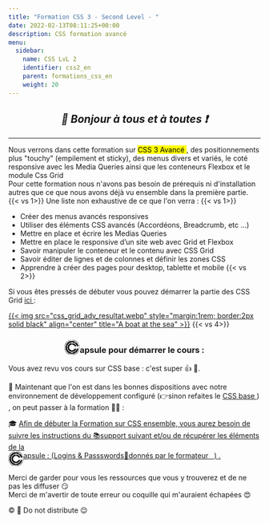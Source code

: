 ```yaml
---
title: "Formation CSS 3 - Second Level - "
date: 2022-02-13T08:11:25+00:00
description: CSS formation avancé
menu:
  sidebar:
    name: CSS LvL 2
    identifier: css2_en
    parent: formations_css_en
    weight: 20
---
```


## _<center>:loudspeaker: Bonjour à tous et à toutes :heavy_exclamation_mark:</center>_

---
<div class="d-sm-block  alert alert-info text-center" role="alert"> 
<i class="fas fa-info-circle " style="color: blue;"></i> Nous verrons dans cette formation sur <mark> CSS 3 Avancé </mark>, des positionnements plus "touchy" (empilement et sticky), des menus divers et variés, le coté responsive avec les Media Queries ainsi que les conteneurs Flexbox et le module Css Grid <br/>
</div>
Pour cette formation nous n'avons pas besoin de prérequis ni d'installation autres que ce que nous avons déjà vu ensemble dans la première partie. 
{{< vs 1>}}
Une liste non exhaustive de ce que l'on verra : 
{{< vs 1>}}

- Créer des menus avancés responsives
- Utiliser des éléments CSS avancés (Accordéons, Breadcrumb, etc ...)
- Mettre en place et écrire les Medias Queries
- Mettre en place le responsive d’un site web avec Grid et Flexbox
- Savoir manipuler le conteneur et le contenu avec CSS Grid
- Savoir éditer de lignes et de colonnes et définir les zones CSS
- Apprendre à créer des pages pour desktop, tablette et mobile
{{< vs 2>}}

Si vous êtes pressés de débuter vous pouvez démarrer la partie des CSS Grid [ici <i class="fas fa-external-link-alt"></i>](http://franpan.free.fr/formation/_css0022/_Pages/free/css_grid.html#introduction) : 

[{{< img src="css_grid_adv_resultat.webp"  style="margin:1rem; border:2px solid black" align="center" title="A boat at the sea" >}}](http://franpan.free.fr/formation/_css0022/_Pages/free/css_grid.html#introduction "lien vers la page pour débuter les CSS Grid pour les pressés ;)")
{{< vs 4>}}
### <center><img style="vertical-align: bottom;" src="/images/icones/w30/capsule_30.png" alt="C">apsule pour démarrer le cours : </center>
<div class="d-sm-block  alert alert-success  text-left" role="alert">
Vous avez revu vos cours sur CSS base : c'est super 👍 💪.

:speech_balloon: Maintenant que l'on est dans les bonnes dispositions avec notre environnement de développement configuré (👉sinon refaites le [CSS base <i class="fas fa-external-link-alt"></i>](../base/ "Lien  vers la formation CSS base")  ) , on peut passer à la formation :astronaut: :  


:mortar_board: [Afin de débuter la Formation sur CSS <i class="fa-brands fa-css3 fa-beat-fade"></i> ensemble, vous aurez besoin de suivre les instructions du :books:support suivant et/ou de récupérer les éléments de la <span style='display:FLEX;margin:0'> <img style="vertical-align: bottom;" src="/images/icones/w30/capsule_30.png" alt="C">apsule : (Logins & Passswords :closed_lock_with_key: donnés par le formateur &nbsp; <i class="fas fa-chalkboard-teacher"></i> &nbsp;)&nbsp; <i class="fas fa-external-link-alt"></i>.</span>](http://franpan.free.fr/formation/_css0022 "lien vers le site contenant les fichiers de la formation")

</div>

Merci de garder pour vous les ressources que vous y trouverez et de ne pas les diffuser :smirk:  
Merci de m'avertir de toute erreur ou coquille qui m'auraient échapées :heart_eyes:

:copyright: :no_entry_sign: Do not distribute :relieved:
